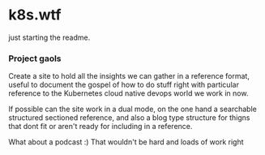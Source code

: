 # k8s.wtf
just starting the readme. 
### Project gaols
Create a site to hold all the insights we can gather in a reference format,
useful to document the gospel of how to do stuff right with particular
reference to the Kubernetes cloud native devops world we work in now.

If possible can the site work in a dual mode, on the one hand a searchable
structured sectioned reference, and also a blog type structure for thigns that
dont fit or aren't ready for including in a reference.

What about a podcast :) That wouldn't be hard and loads of work right
</sarcasm>
